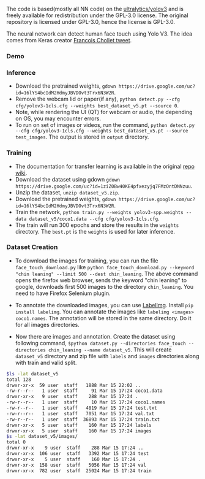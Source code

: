 The code is based(mostly all NN code) on the [ultralytics/yolov3](https://github.com/ultralytics/yolov3)
and is freely available for redistribution under the GPL-3.0 license. The original repository is licensed
under GPL-3.0, hence the license is GPL-3.0.


The neural network can detect human face touch using Yolo V3. The idea comes from Keras creator
[Francois Chollet tweet](https://twitter.com/fchollet/status/1234883862385156098?s=21).

### Demo


### Inference

- Download the pretrained weights, `gdown https://drive.google.com/uc?id=16lYS4bcIdM2HdmyJBVDOvt3Trx6N3W2R`.
- Remove the webcam lid or paper(if any),
`python detect.py --cfg cfg/yolov3-1cls.cfg --weights best_dataset_v5.pt --source 0`.
- Note, while rendering the UI (QT) for webcam or audio, the depending on OS, you may encounter errors.
- To run on set of images or videos, run the command,
`python detect.py --cfg cfg/yolov3-1cls.cfg --weights best_dataset_v5.pt --source test_images`.
The output is stored in `output` directory.


### Training

- The documentation for transfer learning is available in the original [repo wiki](https://github.com/ultralytics/yolov3/wiki/Example:-Transfer-Learning).
- Download the dataset using gdown `gdown https://drive.google.com/uc?id=1ziZ0Bw40KE4pfxezyjq7FMzOntDNNzuu`.
- Unzip the dataset, `unzip dataset_v5.zip`.
- Download the pretrained weights, `gdown https://drive.google.com/uc?id=16lYS4bcIdM2HdmyJBVDOvt3Trx6N3W2R`.
- Train the network, `python train.py --weights yolov3-spp.weights --data dataset_v5/coco1.data --cfg cfg/yolov3-1cls.cfg`.
- The train will run 300 epochs and store the results in the `weights` directory.
The `best.pt` is the `weights` is used for later inference.


### Dataset Creation

- To download the images for training, you can run the file `face_touch_download.py` like
`python face_touch_download.py --keyword "chin leaning" --limit 500 --dest chin_leaning`.
The above command opens the firefox web browser, sends the keyword "chin leaning"
to google, downloads first 500 images to the directory `chin_leaning`.
You need to have Firefox Selenium plugin.

- To annotate the downloaded images, you can use [LabelImg](https://github.com/tzutalin/labelImg).
Install `pip install labelimg`. You can annotate the images like `labelimg <images> coco1.names`.
The annotation will be stored in the same directory. Do it for all images directories.

- Now there are images and annotation. Create the dataset using following command,
`$python dataset.py --directories face_touch --directories chin_leaning --name dataset_v5`.
This will create `dataset_v5` directory and zip file with `labels` and `images` directories along with train and valid split.

``` bash
$ls -lat dataset_v5                                                                                                          (torch_yolov3)  (14m 20s 710ms)
total 128
drwxr-xr-x  59 user  staff   1888 Mar 15 22:02 ..
-rw-r--r--   1 user  staff     91 Mar 15 17:24 coco1.data
drwxr-xr-x   9 user  staff    288 Mar 15 17:24 .
-rw-r--r--   1 user  staff     10 Mar 15 17:24 coco1.names
-rw-r--r--   1 user  staff   4819 Mar 15 17:24 test.txt
-rw-r--r--   1 user  staff   7051 Mar 15 17:24 val.txt
-rw-r--r--   1 user  staff  36893 Mar 15 17:24 train.txt
drwxr-xr-x   5 user  staff    160 Mar 15 17:24 labels
drwxr-xr-x   5 user  staff    160 Mar 15 17:24 images
$s -lat dataset_v5/images/                                                                                                                    (torch_yolov3)
total 0
drwxr-xr-x    9 user  staff    288 Mar 15 17:24 ..
drwxr-xr-x  106 user  staff   3392 Mar 15 17:24 test
drwxr-xr-x    5 user  staff    160 Mar 15 17:24 .
drwxr-xr-x  158 user  staff   5056 Mar 15 17:24 val
drwxr-xr-x  782 user  staff  25024 Mar 15 17:24 train
```
